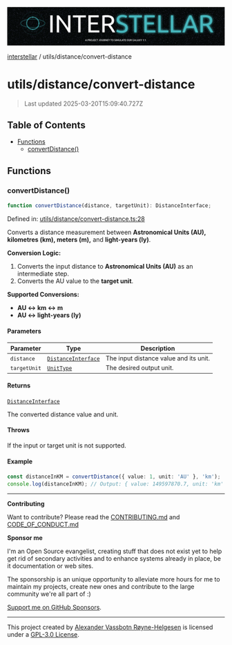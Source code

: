 <div><img alt="SPECCER logo" src="https://raw.githubusercontent.com/phun-ky/interstellar/main/public/interstellar-header.png" style="max-height:120px;"/></div>

[interstellar](../../README.md) / utils/distance/convert-distance

# utils/distance/convert-distance

> Last updated 2025-03-20T15:09:40.727Z

## Table of Contents

- [Functions](#functions)
  - [convertDistance()](#convertdistance)

## Functions

### convertDistance()

```ts
function convertDistance(distance, targetUnit): DistanceInterface;
```

Defined in:
[utils/distance/convert-distance.ts:28](https://github.com/phun-ky/interstellar/blob/main/src/utils/distance/convert-distance.ts#L28)

Converts a distance measurement between **Astronomical Units (AU), kilometres
(km), meters (m),** and **light-years (ly)**.

**Conversion Logic:**

1. Converts the input distance to **Astronomical Units (AU)** as an intermediate
   step.
2. Converts the AU value to the **target unit**.

**Supported Conversions:**

- **AU ↔ km ↔ m**
- **AU ↔ light-years (ly)**

#### Parameters

| Parameter    | Type                                                             | Description                            |
| ------------ | ---------------------------------------------------------------- | -------------------------------------- |
| `distance`   | [`DistanceInterface`](../../types/distance.md#distanceinterface) | The input distance value and its unit. |
| `targetUnit` | [`UnitType`](../../types/distance.md#unittype)                   | The desired output unit.               |

#### Returns

[`DistanceInterface`](../../types/distance.md#distanceinterface)

The converted distance value and unit.

#### Throws

If the input or target unit is not supported.

#### Example

```ts
const distanceInKM = convertDistance({ value: 1, unit: 'AU' }, 'km');
console.log(distanceInKM); // Output: { value: 149597870.7, unit: 'km' }
```

---

**Contributing**

Want to contribute? Please read the
[CONTRIBUTING.md](https://github.com/phun-ky/interstellar/blob/main/CONTRIBUTING.md)
and
[CODE_OF_CONDUCT.md](https://github.com/phun-ky/interstellar/blob/main/CODE_OF_CONDUCT.md)

**Sponsor me**

I'm an Open Source evangelist, creating stuff that does not exist yet to help
get rid of secondary activities and to enhance systems already in place, be it
documentation or web sites.

The sponsorship is an unique opportunity to alleviate more hours for me to
maintain my projects, create new ones and contribute to the large community
we're all part of :)

[Support me on GitHub Sponsors](https://github.com/sponsors/phun-ky).

---

This project created by [Alexander Vassbotn Røyne-Helgesen](http://phun-ky.net)
is licensed under a
[GPL-3.0 License](https://choosealicense.com/licenses/gpl-3.0/).
